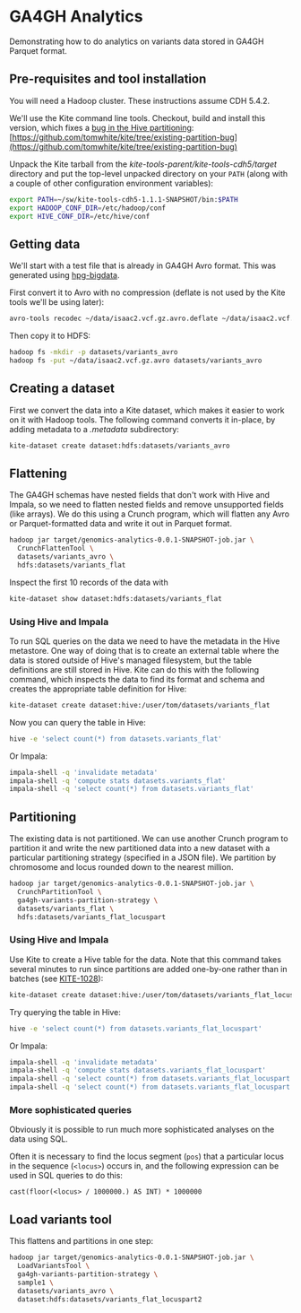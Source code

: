 # GA4GH Analytics

Demonstrating how to do analytics on variants data stored in GA4GH Parquet format.

## Pre-requisites and tool installation

You will need a Hadoop cluster. These instructions assume CDH 5.4.2.

We'll use the Kite command line tools. Checkout, build and install this version, which
fixes a [bug in the Hive partitioning](https://issues.cloudera.org/browse/KITE-1028):
[https://github.com/tomwhite/kite/tree/existing-partition-bug](https://github.com/tomwhite/kite/tree/existing-partition-bug)

Unpack the Kite tarball from the _kite-tools-parent/kite-tools-cdh5/target_ directory and
 put the top-level unpacked directory on your `PATH` (along with a couple of other
 configuration environment variables):

```bash
export PATH=~/sw/kite-tools-cdh5-1.1.1-SNAPSHOT/bin:$PATH
export HADOOP_CONF_DIR=/etc/hadoop/conf
export HIVE_CONF_DIR=/etc/hive/conf
```

## Getting data

We'll start with a test file that is already in GA4GH Avro format. This was generated
using [hpg-bigdata](https://github.com/opencb/hpg-bigdata).

First convert it to Avro with no compression (deflate is not used by the Kite tools
we'll be using later):

```bash
avro-tools recodec ~/data/isaac2.vcf.gz.avro.deflate ~/data/isaac2.vcf.gz.avro
```

Then copy it to HDFS:

```bash
hadoop fs -mkdir -p datasets/variants_avro
hadoop fs -put ~/data/isaac2.vcf.gz.avro datasets/variants_avro
```

## Creating a dataset

First we convert the data into a Kite dataset, which makes it easier to work on it with
 Hadoop tools. The following command converts it in-place, by adding metadata to a
 _.metadata_ subdirectory:

```bash
kite-dataset create dataset:hdfs:datasets/variants_avro
```

## Flattening

The GA4GH schemas have nested fields that don't work with Hive and Impala, so we need
to flatten nested fields and remove unsupported fields (like arrays). We do this using a
Crunch program, which will flatten any Avro or Parquet-formatted data and write it out
in Parquet format.

```bash
hadoop jar target/genomics-analytics-0.0.1-SNAPSHOT-job.jar \
  CrunchFlattenTool \
  datasets/variants_avro \
  hdfs:datasets/variants_flat
```

Inspect the first 10 records of the data with

```bash
kite-dataset show dataset:hdfs:datasets/variants_flat
```

### Using Hive and Impala

To run SQL queries on the data we need to have the metadata in the Hive metastore. One
way of doing that is to create an external table where the data is stored outside of
Hive's managed filesystem, but the table definitions are still stored in Hive. Kite can
do this with the following command, which inspects the data to find its format and
schema and creates the appropriate table definition for Hive:

```bash
kite-dataset create dataset:hive:/user/tom/datasets/variants_flat
```

Now you can query the table in Hive:

```bash
hive -e 'select count(*) from datasets.variants_flat'
```

Or Impala:

```bash
impala-shell -q 'invalidate metadata'
impala-shell -q 'compute stats datasets.variants_flat'
impala-shell -q 'select count(*) from datasets.variants_flat'
```

## Partitioning

The existing data is not partitioned. We can use another Crunch program to partition it
 and write the new partitioned data into a new dataset with a particular partitioning
 strategy (specified in a JSON file). We partition by chromosome and locus rounded down
  to the nearest million.

```bash
hadoop jar target/genomics-analytics-0.0.1-SNAPSHOT-job.jar \
  CrunchPartitionTool \
  ga4gh-variants-partition-strategy \
  datasets/variants_flat \
  hdfs:datasets/variants_flat_locuspart
```

### Using Hive and Impala

Use Kite to create a Hive table for the data. Note that this command takes several
minutes to run since partitions are added one-by-one rather than in batches (see
[KITE-1028](https://issues.cloudera.org/browse/KITE-1028)):

```bash
kite-dataset create dataset:hive:/user/tom/datasets/variants_flat_locuspart
```

Try querying the table in Hive:

```bash
hive -e 'select count(*) from datasets.variants_flat_locuspart'
```

Or Impala:

```bash
impala-shell -q 'invalidate metadata'
impala-shell -q 'compute stats datasets.variants_flat_locuspart'
impala-shell -q 'select count(*) from datasets.variants_flat_locuspart'
impala-shell -q 'select count(*) from datasets.variants_flat_locuspart where referencename="chr1"'
```

### More sophisticated queries

Obviously it is possible to run much more sophisticated analyses on the data using SQL.

Often it is necessary to find the locus segment (`pos`) that a particular locus in the
sequence (`<locus>`) occurs in, and the following expression can be used in SQL queries
 to do this:

```
cast(floor(<locus> / 1000000.) AS INT) * 1000000
```

## Load variants tool

This flattens and partitions in one step:

```bash
hadoop jar target/genomics-analytics-0.0.1-SNAPSHOT-job.jar \
  LoadVariantsTool \
  ga4gh-variants-partition-strategy \
  sample1 \
  datasets/variants_avro \
  dataset:hdfs:datasets/variants_flat_locuspart2
```
